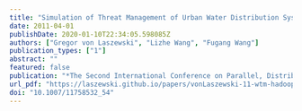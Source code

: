 ```yaml
---
title: "Simulation of Threat Management of Urban Water Distribution Systems with Grid Workflow"
date: 2011-04-01
publishDate: 2020-01-10T22:34:05.598085Z
authors: ["Gregor von Laszewski", "Lizhe Wang", "Fugang Wang"]
publication_types: ["1"]
abstract: ""
featured: false
publication: "*The Second International Conference on Parallel, Distributed, Grid and Cloud Computing for Engineering*"
url_pdf: "https://laszewski.github.io/papers/vonLaszewski-11-wtm-hadoop.pdf"
doi: "10.1007/11758532_54"
---
```


